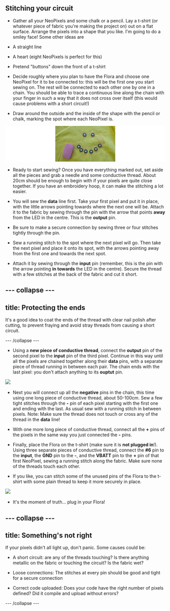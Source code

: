 ## Stitching your circuit

+ Gather all your NeoPixels and some chalk or a pencil. Lay a t-shirt \(or whatever piece of fabric you're making the project on\) out on a flat surface. Arrange the pixels into a shape that you like. I'm going to do a smiley face! Some other ideas are
 + A straight line
 + A heart (eight NeoPixels is perfect for this)
 + Pretend "buttons" down the front of a t-shirt

+ Decide roughly where you plan to have the Flora and choose one NeoPixel for it to be connected to: this will be the first one you start sewing on. The rest will be connected to each other one by one in a chain. You should be able to trace a continuous line along the chain with your finger in such a way that it does not cross over itself \(this would cause problems with a short circuit!\)

+ Draw around the outside and the inside of the shape with the pencil or chalk, marking the spot where each NeoPixel is.

![](images/drawAroundShape_178_800.png)

+ Ready to start sewing? Once you have everything marked out, set aside all the pieces and grab a needle and some conductive thread. About 20cm should be enough to begin with if your pixels are quite close together. If you have an embroidery hoop, it can make the stitching a lot easier.

+ You will sew the **data** line first. Take your first pixel and put it in place, with the little arrows pointing towards where the next one will be. Attach it to the fabric by sewing through the pin with the arrow that points **away** from the LED in the centre. This is the **output** pin. 
 * Be sure to make a secure connection by sewing three or four stitches tightly through the pin.
 
+ Sew a running stitch to the spot where the next pixel will go. Then take the next pixel and place it onto its spot, with the arrows pointing away from the first one and towards the next spot. 

+ Attach it by sewing through the **input** pin \(remember, this is the pin with the arrow pointing **in towards** the LED in the centre\). Secure the thread with a few stitches at the back of the fabric and cut it short.

--- collapse ---
---
title: Protecting the ends
---

It's a good idea to coat the ends of the thread with clear nail polish after cutting, to prevent fraying and avoid stray threads from causing a short circuit.

--- /collapse ---

+ Using a **new piece of conductive thread**, connect the **output** pin of the second pixel to the **input** pin of the third pixel. Continue in this way until all the pixels are chained together along their **data** pins, with a separate piece of thread running in between each pair. The chain ends with the last pixel: you don't attach anything to its **ouptut** pin.
 
![](/images/pixelSewing3_136_800.png)
 
+ Next you will connect up all the **negative** pins in the chain, this time using one long piece of conductive thread, about 50-100cm. Sew a few tight stitches through the **-** pin of each pixel starting with the first one and ending with the last. As usual sew with a running stitch in between pixels. 
Note: Make sure the thread does not touch or cross any of the thread in the **data** line!

+ With one more long piece of conductive thread, connect all the **+** pins of the pixels in the same way you just connected the **-** pins.

+ Finally, place the Flora on the t-shirt \(make sure it is **not plugged in**!\). Using three separate pieces of conductive thread, connect the **#6** pin to the **input**, the **GND** pin to the **-**, and the **VBATT** pin to the **+** pin of that first NeoPixel, sewing a running stitch along the fabric. Make sure none of the threads touch each other. 

+ If you like, you can stitch some of the unused pins of the Flora to the t-shirt with some plain thread to keep it more securely in place.

![](/images/stitchedCircuit_200_800.png)

+ It's the moment of truth... plug in your Flora! 

--- collapse ---
---
title: Something's not right
---

If your pixels didn't all light up, don't panic. Some causes could be: 

+ A short circuit: are any of the threads touching? Is there anything metallic on the fabric or touching the circuit? Is the fabric wet?

+ Loose connections: The stitches at every pin should be good and tight for a secure connection

+ Correct code uploaded: Does your code have the right number of pixels defined? Did it compile and upload without errors?

--- /collapse --- 



